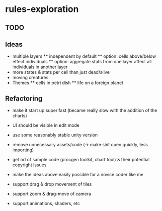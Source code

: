 # rules-exploration

## TODO

## Ideas

* multiple layers 
** independent by default
** option: cells above/below effect individuals
** option: aggregate stats from one layer affect all individuals in another layer
* more states & stats per cell than just dead/alive
* moving creatures
* Themes
** cells in petri dish
** life on a foreign planet

## Refactoring

* make it start up super fast (became really slow with the addition of the charts)
* UI should be visible in edit mode

* use some reasonably stable unity version
* remove unnecessary assets/code (-> make shit open quickly, less importing)
* get rid of sample code (procgen toolkit, chart tool) & their potential copyright issues
* make the ideas above easily possible for a novice coder like me

* support drag & drop movement of tiles
* support zoom & drag-move of camera
* support animations, shaders, etc